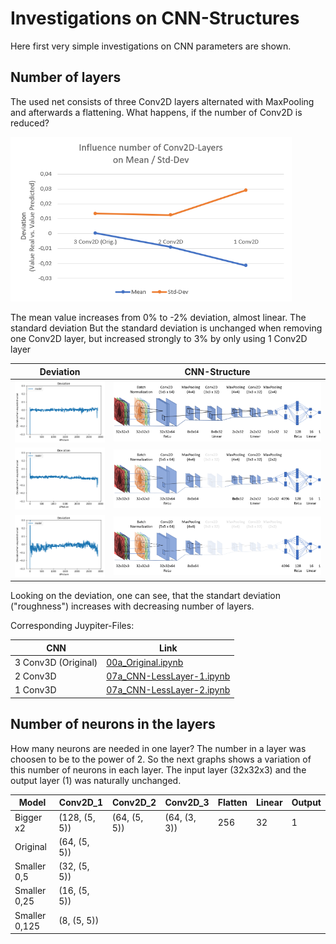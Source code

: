 # Investigations on CNN-Structures

Here first very simple investigations on CNN parameters are shown.

## Number of layers
The used net consists of three Conv2D layers alternated with MaxPooling and afterwards a flattening. What happens, if the number of Conv2D is reduced?

<img src="./images/Conv2D_Mean_Std.png" width="450">

The mean value increases from 0% to -2% deviation, almost linear. The standard deviation  But the standard deviation is unchanged when removing one Conv2D layer, but increased strongly to 3% by only using 1 Conv2D layer

| Deviation        | CNN-Structure           |
| ------------- | --------------- |
| <img src="./images/Deviation_Original.png" width="350"> |  <img src="./images/cnn_structure_original.png"> |
| <img src="./images/Deviation_Less_Layer_1.png" width="350" > |  <img src="./images/cnn_structure_Less_Layer_1.png"> |
| <img src="./images/Deviation_Less_Layer_2.png" width="350" > |  <img src="./images/cnn_structure_Less_Layer_2.png"> |

Looking on the deviation, one can see, that the standart deviation ("roughness") increases with decreasing number of layers.

Corresponding Juypiter-Files:

| CNN | Link |
| -------- | ---- |
| 3 Conv3D (Original) | [00a_Original.ipynb](jyupiter_files/00a_Original.ipynb) |
| 2 Conv3D  | [07a_CNN-LessLayer-1.ipynb](jyupiter_files/07a_CNN-LessLayer-1.ipynb) |
| 1 Conv3D  | [07a_CNN-LessLayer-2.ipynb](jyupiter_files/07a_CNN-LessLayer-2.ipynb) |

## Number of neurons in the layers

How many neurons are needed in one layer? The number in a layer was choosen to be to the power of 2. So the next graphs shows a variation of this number of neurons in each layer. The input layer (32x32x3) and the output layer (1) was naturally unchanged.

| Model | Conv2D_1 | Conv2D_2 | Conv2D_3 | Flatten | Linear | Output |
| ----- | -------- | ----- | ---- | ----- | ---- | ----- |
| Bigger x2 | (128, (5, 5)) | (64, (5, 5)) | (64, (3, 3)) | 256 | 32 | 1 |
| Original |  (64, (5, 5)) |
| Smaller 0,5 |  (32, (5, 5)) |
| Smaller 0,25 |  (16, (5, 5)) |
| Smaller 0,125 |  (8, (5, 5)) |
